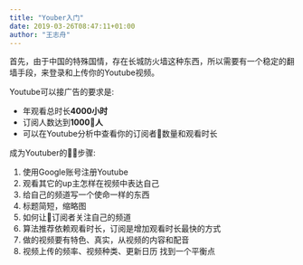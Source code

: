 ```yaml
---
title: "Youber入门"
date: 2019-03-26T08:47:11+01:00
author: "王志舟"
---
```


首先，由于中国的特殊国情，存在长城防火墙这种东西，所以需要有一个稳定的翻墙手段，来登录和上传你的Youtube视频。

Youtube可以接广告的要求是:

- 年观看总时长**4000小时**
- 订阅人数达到**1000人**
- 可以在Youtube分析中查看你的订阅者数量和观看时长

成为Youtuber的步骤:

1. 使用Google账号注册Youtube
2. 观看其它的up主怎样在视频中表达自己
3. 给自己的频道写一个使命一样的东西
4. 标题简短，缩略图
5. 如何让订阅者关注自己的频道
6. 算法推荐依赖观看时长，订阅是增加观看时长最快的方式
7. 做的视频要有特色、真实，从视频的内容和配音
8. 视频上传的频率、视频种类、更新日历 找到一个平衡点
